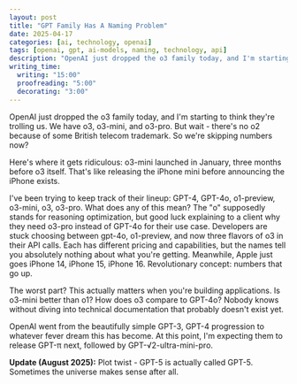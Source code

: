 ```yaml
---
layout: post
title: "GPT Family Has A Naming Problem"
date: 2025-04-17
categories: [ai, technology, openai]
tags: [openai, gpt, ai-models, naming, technology, api]
description: "OpenAI just dropped the o3 family today, and I'm starting to think they're trolling us. We have o3, o3-mini, and o3-pro. But wait—there's no o2 because of some British telecom trademark."
writing_time:
  writing: "15:00"
  proofreading: "5:00"
  decorating: "3:00"
---
```


OpenAI just dropped the o3 family today, and I'm starting to think they're trolling us. We have o3, o3-mini, and o3-pro. But wait - there's no o2 because of some British telecom trademark. So we're skipping numbers now?

Here's where it gets ridiculous: o3-mini launched in January, three months before o3 itself. That's like releasing the iPhone mini before announcing the iPhone exists.

I've been trying to keep track of their lineup: GPT-4, GPT-4o, o1-preview, o3-mini, o3, o3-pro. What does any of this mean? The "o" supposedly stands for reasoning optimization, but good luck explaining to a client why they need o3-pro instead of GPT-4o for their use case.
Developers are stuck choosing between gpt-4o, o1-preview, and now three flavors of o3 in their API calls. Each has different pricing and capabilities, but the names tell you absolutely nothing about what you're getting.
Meanwhile, Apple just goes iPhone 14, iPhone 15, iPhone 16. Revolutionary concept: numbers that go up.

The worst part? This actually matters when you're building applications. Is o3-mini better than o1? How does o3 compare to GPT-4o? Nobody knows without diving into technical documentation that probably doesn't exist yet.

OpenAI went from the beautifully simple GPT-3, GPT-4 progression to whatever fever dream this has become. At this point, I'm expecting them to release GPT-π next, followed by GPT-√2-ultra-mini-pro.

**Update (August 2025):** Plot twist - GPT-5 is actually called GPT-5. Sometimes the universe makes sense after all.